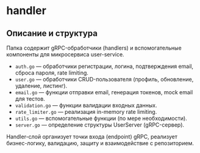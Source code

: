 # handler

## Описание и структура
Папка содержит gRPC-обработчики (handlers) и вспомогательные компоненты для микросервиса user-service.

- `auth.go` — обработчики регистрации, логина, подтверждения email, сброса пароля, rate limiting.
- `user.go` — обработчики CRUD-пользователя (профиль, обновление, удаление, листинг).
- `email.go` — функции отправки email, генерация токенов, mock email для тестов.
- `validation.go` — функции валидации входных данных.
- `rate_limiter.go` — реализация in-memory rate limiting.
- `utils.go` — вспомогательные функции (по мере необходимости).
- `server.go` — определение структуры UserServer (gRPC-сервер).

Handler-слой организует точки входа (endpoint) gRPC, реализует бизнес-логику, валидацию, защиту и взаимодействие с репозиторием.
